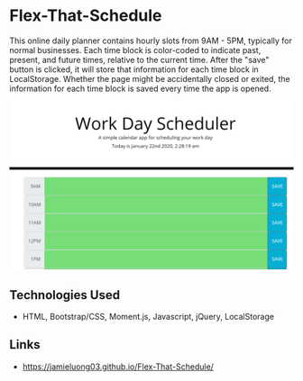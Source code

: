 # Flex-That-Schedule

This online daily planner contains hourly slots from 9AM - 5PM, typically for normal businesses. Each time block is color-coded to indicate past, present, and future times, relative to the current time. After the "save" button is clicked, it will store that information for each time block in LocalStorage. Whether the page might be accidentally closed or exited, the information for each time block is saved every time the app is opened.

<img src="schedule.png">

## Technologies Used
* HTML, Bootstrap/CSS, Moment.js, Javascript, jQuery, LocalStorage


## Links
* https://jamieluong03.github.io/Flex-That-Schedule/
